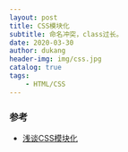 ```yaml
---
layout: post
title: CSS模块化
subtitle: 命名冲突，class过长。
date: 2020-03-30
author: dukang
header-img: img/css.jpg
catalog: true
tags: 
    - HTML/CSS
---
```






### 参考

- [浅谈CSS模块化](https://www.cnblogs.com/zhuanzhuanfe/p/7449931.html)


